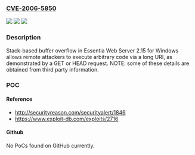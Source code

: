 ### [CVE-2006-5850](https://cve.mitre.org/cgi-bin/cvename.cgi?name=CVE-2006-5850)
![](https://img.shields.io/static/v1?label=Product&message=n%2Fa&color=blue)
![](https://img.shields.io/static/v1?label=Version&message=n%2Fa&color=blue)
![](https://img.shields.io/static/v1?label=Vulnerability&message=n%2Fa&color=brighgreen)

### Description

Stack-based buffer overflow in Essentia Web Server 2.15 for Windows allows remote attackers to execute arbitrary code via a long URI, as demonstrated by a GET or HEAD request.  NOTE: some of these details are obtained from third party information.

### POC

#### Reference
- http://securityreason.com/securityalert/1846
- https://www.exploit-db.com/exploits/2716

#### Github
No PoCs found on GitHub currently.

